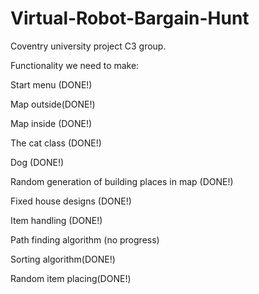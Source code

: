 # Virtual-Robot-Bargain-Hunt

Coventry university project C3 group.

Functionality we need to make:

Start menu (DONE!)

Map outside(DONE!)

Map inside (DONE!)

The cat class (DONE!)

Dog (DONE!)

Random generation of building places in map (DONE!)

Fixed house designs (DONE!)

Item handling (DONE!)

Path finding algorithm (no progress)

Sorting algorithm(DONE!)

Random item placing(DONE!)
